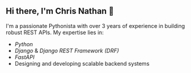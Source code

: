 ## Hi there, I'm Chris Nathan 👋

I'm a passionate Pythonista with over 3 years of experience in building robust REST APIs. My expertise lies in:

- *Python*
- *Django* & *Django REST Framework (DRF)*
- *FastAPI*
- Designing and developing scalable backend systems

